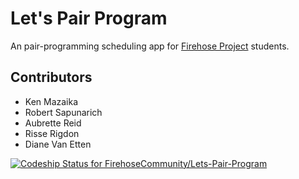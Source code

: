 # Let's Pair Program

An pair-programming scheduling app for [Firehose Project](http://thefirehoseproject.com) students.


## Contributors

* Ken Mazaika
* Robert Sapunarich
* Aubrette Reid
* Risse Rigdon
* Diane Van Etten

[ ![Codeship Status for FirehoseCommunity/Lets-Pair-Program](https://codeship.com/projects/4e7b2d80-cf85-0133-c208-7ebf8e5f4104/status?branch=master)](https://codeship.com/projects/141277)
